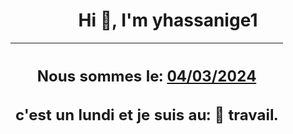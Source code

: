 <h1 align='center'>Hi 👋, I'm yhassanige1</h1>
<div align='center'>

|<h2 align='center'>Nous sommes le: <u>04/03/2024</u></h2><h2 align='center'>c'est un lundi et je suis au: 🏢 travail.</h2>|
|---
</div>